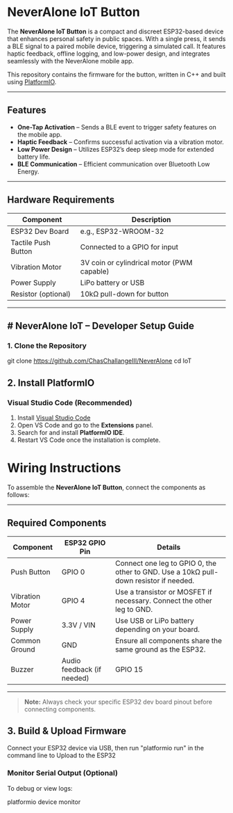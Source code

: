 # NeverAlone IoT Button

The **NeverAlone IoT Button** is a compact and discreet ESP32-based device that enhances personal safety in public spaces. With a single press, it sends a BLE signal to a paired mobile device, triggering a simulated call. It features haptic feedback, offline logging, and low-power design, and integrates seamlessly with the NeverAlone mobile app.

This repository contains the firmware for the button, written in C++ and built using [PlatformIO](https://platformio.org/).

---

## Features

- **One-Tap Activation** – Sends a BLE event to trigger safety features on the mobile app.
- **Haptic Feedback** – Confirms successful activation via a vibration motor.
- **Low Power Design** – Utilizes ESP32’s deep sleep mode for extended battery life.
- **BLE Communication** – Efficient communication over Bluetooth Low Energy.

---

##  Hardware Requirements

| Component             | Description                                  |
|----------------------|----------------------------------------------|
| ESP32 Dev Board       | e.g., ESP32-WROOM-32                         |
| Tactile Push Button   | Connected to a GPIO for input                |
| Vibration Motor       | 3V coin or cylindrical motor (PWM capable)   |
| Power Supply          | LiPo battery or USB                          |
| Resistor (optional)   | 10kΩ pull-down for button                    |


---

##  # NeverAlone IoT – Developer Setup Guide

### 1. Clone the Repository

git clone https://github.com/ChasChallangeIII/NeverAlone
cd IoT

## 2. Install PlatformIO

### Visual Studio Code (Recommended)

1. Install [Visual Studio Code](https://code.visualstudio.com/)
2. Open VS Code and go to the **Extensions** panel.
3. Search for and install **PlatformIO IDE**.
4. Restart VS Code once the installation is complete.

# Wiring Instructions

To assemble the **NeverAlone IoT Button**, connect the components as follows:

---

## Required Components

| Component       | ESP32 GPIO Pin | Details                                                                 |
|----------------|----------------|-------------------------------------------------------------------------|
| Push Button     | GPIO 0         | Connect one leg to GPIO 0, the other to GND. Use a 10kΩ pull-down resistor if needed. |
| Vibration Motor | GPIO 4         | Use a transistor or MOSFET if necessary. Connect the other leg to GND. |
| Power Supply    | 3.3V / VIN     | Use USB or LiPo battery depending on your board.                       |
| Common Ground   | GND            | Ensure all components share the same ground as the ESP32.              |
| Buzzer          | Audio feedback (if needed) | GPIO 15   |
---


> **Note:** Always check your specific ESP32 dev board pinout before connecting components.

## 3. Build & Upload Firmware
Connect your ESP32 device via USB, then run "platformio run" in the command line to Upload to the ESP32


### Monitor Serial Output (Optional)
To debug or view logs:

platformio device monitor
